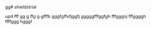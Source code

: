 gg# shieldstrial

upd
fff
gg
g
ffg
g
gfffb
gggfgffхfjggfj
gggggfffggfgh
fffgggnj
fffggggh
ffffggg
hgggf
